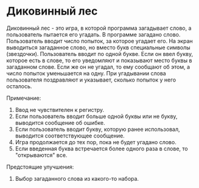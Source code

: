 # Диковинный лес
Диковинный лес - это игра, в которой программа загадывает слово, а пользователь пытается его угадать.
В программе загадано слово. Пользователь вводит число попыток, за которое угадает его. На экран выводиться загаданное слово, но вместо букв специальные символы (звездочки). Пользователь вводит по одной букве. Если он ввел букву, которое есть в слове, то его уведомляют и показывают место буквы в загаданном слове. Если же он не угадал, то ему сообщают об этом, а число попыток уменьшается на одну. При угадывании слова пользователя поздравляют и указывает, сколько попыток у него осталось.

Примечание:
1) Ввод не чувствителен к регистру.
2) Если пользователь вводит больше одной буквы или не букву, выводится сообщение об ошибке.
3) Если пользователь вводит букву, которую ранее использовал, выводится соответствующее сообщение.
4) Игра продолжается до тех пор, пока не будет угадано слово.
5) Если введенная буква встречается более одного раза в слове, то "открываются" все.

Предстоящие улучшения:                                                                                      
1) Выбор загаданного слова из какого-то набора.
